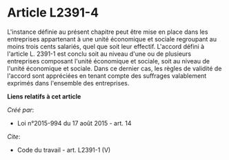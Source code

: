 # Article L2391-4

L'instance définie au présent chapitre peut être mise en place dans les entreprises appartenant à une unité économique et
sociale regroupant au moins trois cents salariés, quel que soit leur effectif. L'accord défini à l'article L. 2391-1 est
conclu soit au niveau d'une ou de plusieurs entreprises composant l'unité économique et sociale, soit au niveau de l'unité
économique et sociale. Dans ce dernier cas, les règles de validité de l'accord sont appréciées en tenant compte des suffrages
valablement exprimés dans l'ensemble des entreprises.

**Liens relatifs à cet article**

_Créé par_:

  - Loi n°2015-994 du 17 août 2015 - art. 14

_Cite_:

  - Code du travail - art. L2391-1 (V)
